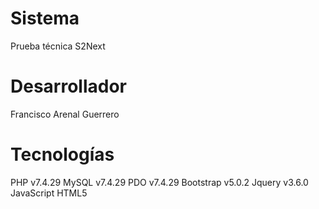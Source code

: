# Sistema
Prueba técnica S2Next

# Desarrollador
Francisco Arenal Guerrero

# Tecnologías
PHP v7.4.29
MySQL v7.4.29
PDO v7.4.29
Bootstrap v5.0.2
Jquery v3.6.0
JavaScript
HTML5